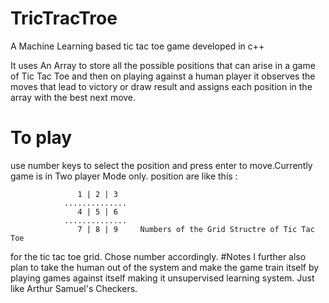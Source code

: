 # TricTracTroe
A Machine Learning based tic tac toe game developed in c++

It uses An Array to store all the possible positions that can arise in a game of Tic Tac Toe and then  on playing against 
a human player it observes the  moves that lead to victory or draw result and assigns each position in the array with the best next move.

# To play

use number keys to select the position and press enter to move.Currently game is in Two player Mode only.
position are like this :

                   1 | 2 | 3
                ..............
                   4 | 5 | 6
                ..............
                   7 | 8 | 9     Numbers of the Grid Structre of Tic Tac Toe
for the tic tac toe grid. Chose number accordingly.
#Notes
I  further also plan to take the human out of the system and make the game train itself by playing games against itself making it unsupervised learning system.
Just like Arthur Samuel's Checkers.
